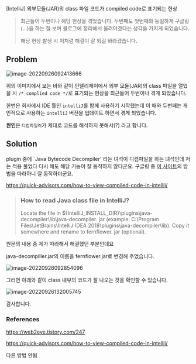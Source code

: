 [IntelliJ] 외부모듈(JAR)의 class 파일 코드가 compiled code로 표기되는 현상

> 최근들어 두번이나 해당 현상을 겪었습니다. 두번째도 첫번째와 동일하게 구글링(...)을 하는 절 보며 블로그에 정리해서 올려야겠다는 생각을 가지게 되었습니다.
>
> 해당 현상 발생 시 저처럼 해결이 잘 되길 바라겠습니다.



## Problem

![image-20220926092413666](C:\Users\Eisen\Documents\GitHub\TIL\CS\IDETools\Intellij\compiled_code.assets\image-20220926092413666.png)

위의 이미지에서 보는 바와 같이 인텔리제이에서 외부 모듈(JAR)의 class 파일을 열었을 시 `/* complied code */`로 표기되는 현상을 최근들어 두번이나 겪게 되었습니다.

한번은 회사에서 IDE 툴인 `intelliJ`를 함께 사용하기 시작했는데 이 때와 두번째는 개인적으로 사용하는 `intelliJ` 버전을 업데이트 하면서 겪게 되었습니다.

**원인**은 `디컴파일러`가 제대로 코드를 해석하지 못해서(?) 라고 합니다.



## Solution



plugin 중에 `Java Bytecode Decompiler' 라는 녀석이 디컴파일을 하는 녀석인데 저는 적용 풀었다 다시 해도 해당 기능이 잘 동작하지 않다군요. 구글링 중 [이 사이트](https://quick-advisors.com/how-to-view-compiled-code-in-intellij/)의 방법을 따라하니 잘 동작하더군요.

https://quick-advisors.com/how-to-view-compiled-code-in-intellij/

> ### How to read Java class file in IntelliJ?
>
> Locate the file in ${IntelliJ_INSTALL_DIR}\plugins\java-decompiler\lib\java-decompiler. jar (example: C:\Program Files\JetBrains\IntelliJ IDEA 2018\plugins\java-decompiler\lib). Copy it somewhere and rename to fernflower. jar (optional).

원문의 내용 중 제가 따라해서 해결했던 부분인데요 

java-decompiller.jar의 이름을 fernflower.jar로 변경해 주었습니다.

![image-20220926092854096](C:\Users\Eisen\Documents\GitHub\TIL\CS\IDETools\Intellij\compiled_code.assets\image-20220926092854096.png)



그러면 아래와 같이 class 내부의 코드가 잘 나오는 것을 확인할 수 있습니다.

![image-20220926132005745](C:\Users\Eisen\Documents\GitHub\TIL\CS\IDETools\Intellij\compiled_code.assets\image-20220926132005745.png)

감사합니다.



### References

https://web2eye.tistory.com/247

https://quick-advisors.com/how-to-view-compiled-code-in-intellij/

> 

다른 방법 안됨 

